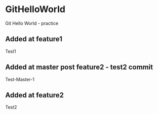 # GitHelloWorld
Git Hello World - practice

## Added at feature1
Test1

## Added at master post feature2 - test2 commit
Test-Master-1

## Added at feature2
Test2
